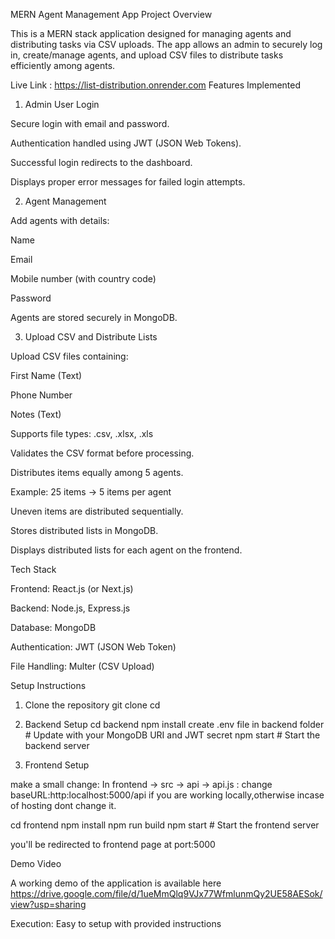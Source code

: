 MERN Agent Management App
Project Overview

This is a MERN stack application designed for managing agents and distributing tasks via CSV uploads. The app allows an admin to securely log in, create/manage agents, and upload CSV files to distribute tasks efficiently among agents.

Live Link : https://list-distribution.onrender.com
Features Implemented
1. Admin User Login

Secure login with email and password.

Authentication handled using JWT (JSON Web Tokens).

Successful login redirects to the dashboard.

Displays proper error messages for failed login attempts.

2. Agent Management

Add agents with details:

Name

Email

Mobile number (with country code)

Password

Agents are stored securely in MongoDB.

3. Upload CSV and Distribute Lists

Upload CSV files containing:

First Name (Text)

Phone Number

Notes (Text)

Supports file types: .csv, .xlsx, .xls

Validates the CSV format before processing.

Distributes items equally among 5 agents.

Example: 25 items → 5 items per agent

Uneven items are distributed sequentially.

Stores distributed lists in MongoDB.

Displays distributed lists for each agent on the frontend.

Tech Stack

Frontend: React.js (or Next.js)

Backend: Node.js, Express.js

Database: MongoDB

Authentication: JWT (JSON Web Token)

File Handling: Multer (CSV Upload)

Setup Instructions
1. Clone the repository
git clone <your-repo-link>
cd <project-folder>

2. Backend Setup
cd backend
npm install
create .env file in backend folder  # Update with your MongoDB URI and JWT secret
npm start              # Start the backend server

4. Frontend Setup

make a small change: In frontend -> src -> api -> api.js :
change baseURL:http:localhost:5000/api if you are working locally,otherwise incase of hosting dont change it.

cd frontend
npm install
npm run build
npm start              # Start the frontend server

you'll be redirected to frontend page at port:5000

Demo Video

A working demo of the application is available here
 https://drive.google.com/file/d/1ueMmQlq9VJx77WfmlunmQy2UE58AESok/view?usp=sharing

Execution: Easy to setup with provided instructions
